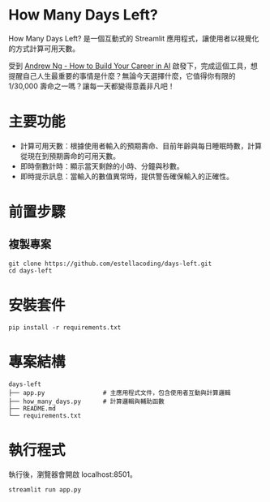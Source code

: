 # How Many Days Left?

How Many Days Left? 是一個互動式的 Streamlit 應用程式，讓使用者以視覺化的方式計算可用天數。

受到 [Andrew Ng - How to Build Your Career in AI](https://info.deeplearning.ai/how-to-build-a-career-in-ai-book) 啟發下，完成這個工具，想提醒自己人生最重要的事情是什麼？無論今天選擇什麼，它值得你有限的 1/30,000 壽命之一嗎？讓每一天都變得意義非凡吧！

# 主要功能
- 計算可用天數：根據使用者輸入的預期壽命、目前年齡與每日睡眠時數，計算從現在到預期壽命的可用天數。
- 即時倒數計時：顯示當天剩餘的小時、分鐘與秒數。
- 即時提示訊息：當輸入的數值異常時，提供警告確保輸入的正確性。

# 前置步驟
## 複製專案
```
git clone https://github.com/estellacoding/days-left.git
cd days-left
```

# 安裝套件
```
pip install -r requirements.txt
```

# 專案結構
```
days-left
├── app.py                # 主應用程式文件，包含使用者互動與計算邏輯
├── how_many_days.py      # 計算邏輯與輔助函數
├── README.md
└── requirements.txt
```

# 執行程式
執行後，瀏覽器會開啟 localhost:8501。
```
streamlit run app.py
```

